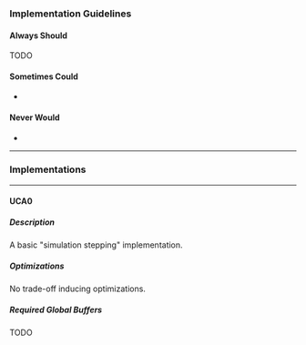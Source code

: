 ### Implementation Guidelines

#### Always Should

TODO

#### Sometimes Could

-

#### Never Would

-

---

### Implementations

---

#### UCA0

##### Description

A basic "simulation stepping" implementation.

##### Optimizations

No trade-off inducing optimizations.

##### Required Global Buffers

TODO
